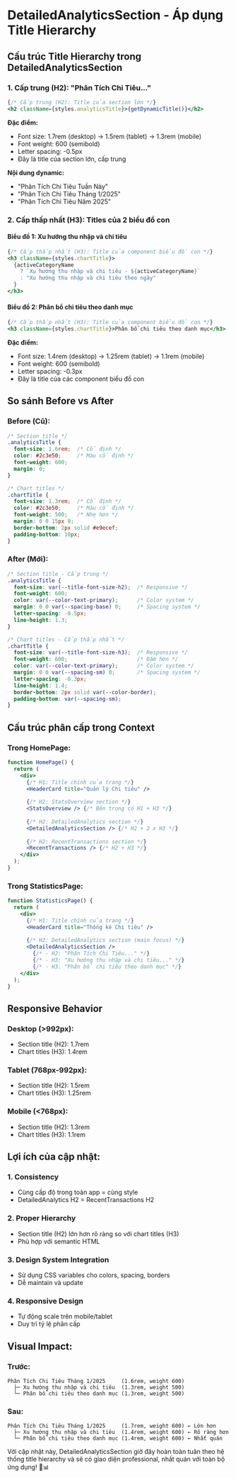 # DetailedAnalyticsSection - Áp dụng Title Hierarchy

## Cấu trúc Title Hierarchy trong DetailedAnalyticsSection

### 1. Cấp trung (H2): "Phân Tích Chi Tiêu..."
```jsx
{/* Cấp trung (H2): Title của section lớn */}
<h2 className={styles.analyticsTitle}>{getDynamicTitle()}</h2>
```

**Đặc điểm:**
- Font size: 1.7rem (desktop) → 1.5rem (tablet) → 1.3rem (mobile)
- Font weight: 600 (semibold)
- Letter spacing: -0.5px
- Đây là title của section lớn, cấp trung

**Nội dung dynamic:**
- "Phân Tích Chi Tiêu Tuần Này"
- "Phân Tích Chi Tiêu Tháng 1/2025"
- "Phân Tích Chi Tiêu Năm 2025"

### 2. Cấp thấp nhất (H3): Titles của 2 biểu đồ con

#### Biểu đồ 1: Xu hướng thu nhập và chi tiêu
```jsx
{/* Cấp thấp nhất (H3): Title của component biểu đồ con */}
<h3 className={styles.chartTitle}>
  {activeCategoryName 
    ? `Xu hướng thu nhập và chi tiêu - ${activeCategoryName}`
    : "Xu hướng thu nhập và chi tiêu theo ngày"
  }
</h3>
```

#### Biểu đồ 2: Phân bổ chi tiêu theo danh mục
```jsx
{/* Cấp thấp nhất (H3): Title của component biểu đồ con */}
<h3 className={styles.chartTitle}>Phân bổ chi tiêu theo danh mục</h3>
```

**Đặc điểm:**
- Font size: 1.4rem (desktop) → 1.25rem (tablet) → 1.1rem (mobile)
- Font weight: 600 (semibold)
- Letter spacing: -0.3px
- Đây là title của các component biểu đồ con

## So sánh Before vs After

### Before (Cũ):
```css
/* Section title */
.analyticsTitle {
  font-size: 1.6rem;  /* Cố định */
  color: #2c3e50;     /* Màu cố định */
  font-weight: 600;
  margin: 0;
}

/* Chart titles */
.chartTitle {
  font-size: 1.3rem;  /* Cố định */
  color: #2c3e50;     /* Màu cố định */
  font-weight: 500;   /* Nhẹ hơn */
  margin: 0 0 15px 0;
  border-bottom: 2px solid #e9ecef;
  padding-bottom: 10px;
}
```

### After (Mới):
```css
/* Section title - Cấp trung */
.analyticsTitle {
  font-size: var(--title-font-size-h2);  /* Responsive */
  font-weight: 600;
  color: var(--color-text-primary);      /* Color system */
  margin: 0 0 var(--spacing-base) 0;     /* Spacing system */
  letter-spacing: -0.5px;
  line-height: 1.3;
}

/* Chart titles - Cấp thấp nhất */
.chartTitle {
  font-size: var(--title-font-size-h3);  /* Responsive */
  font-weight: 600;                      /* Đậm hơn */
  color: var(--color-text-primary);      /* Color system */
  margin: 0 0 var(--spacing-sm) 0;       /* Spacing system */
  letter-spacing: -0.3px;
  line-height: 1.4;
  border-bottom: 2px solid var(--color-border);
  padding-bottom: var(--spacing-sm);
}
```

## Cấu trúc phân cấp trong Context

### Trong HomePage:
```jsx
function HomePage() {
  return (
    <div>
      {/* H1: Title chính của trang */}
      <HeaderCard title="Quản lý Chi tiêu" />
      
      {/* H2: StatsOverview section */}
      <StatsOverview /> {/* Bên trong có H1 + H3 */}
      
      {/* H2: DetailedAnalytics section */}
      <DetailedAnalyticsSection /> {/* H2 + 2 x H3 */}
      
      {/* H2: RecentTransactions section */}
      <RecentTransactions /> {/* H2 + H3 */}
    </div>
  );
}
```

### Trong StatisticsPage:
```jsx
function StatisticsPage() {
  return (
    <div>
      {/* H1: Title chính của trang */}
      <HeaderCard title="Thống kê Chi tiêu" />
      
      {/* H2: DetailedAnalytics section (main focus) */}
      <DetailedAnalyticsSection />
        {/* - H2: "Phân Tích Chi Tiêu..." */}
        {/* - H3: "Xu hướng thu nhập và chi tiêu..." */}
        {/* - H3: "Phân bổ chi tiêu theo danh mục" */}
    </div>
  );
}
```

## Responsive Behavior

### Desktop (>992px):
- Section title (H2): 1.7rem
- Chart titles (H3): 1.4rem

### Tablet (768px-992px):
- Section title (H2): 1.5rem
- Chart titles (H3): 1.25rem

### Mobile (<768px):
- Section title (H2): 1.3rem
- Chart titles (H3): 1.1rem

## Lợi ích của cập nhật:

### 1. **Consistency** 
- Cùng cấp độ trong toàn app = cùng style
- DetailedAnalytics H2 = RecentTransactions H2

### 2. **Proper Hierarchy**
- Section title (H2) lớn hơn rõ ràng so với chart titles (H3)
- Phù hợp với semantic HTML

### 3. **Design System Integration**
- Sử dụng CSS variables cho colors, spacing, borders
- Dễ maintain và update

### 4. **Responsive Design**
- Tự động scale trên mobile/tablet
- Duy trì tỷ lệ phân cấp

## Visual Impact:

### Trước:
```
Phân Tích Chi Tiêu Tháng 1/2025     (1.6rem, weight 600)
  ├─ Xu hướng thu nhập và chi tiêu  (1.3rem, weight 500)
  └─ Phân bổ chi tiêu theo danh mục (1.3rem, weight 500)
```

### Sau:
```
Phân Tích Chi Tiêu Tháng 1/2025     (1.7rem, weight 600) ← Lớn hơn
  ├─ Xu hướng thu nhập và chi tiêu  (1.4rem, weight 600) ← Rõ ràng hơn
  └─ Phân bổ chi tiêu theo danh mục (1.4rem, weight 600) ← Nhất quán
```

Với cập nhật này, DetailedAnalyticsSection giờ đây hoàn toàn tuân theo hệ thống title hierarchy và sẽ có giao diện professional, nhất quán với toàn bộ ứng dụng! 🎯📊
